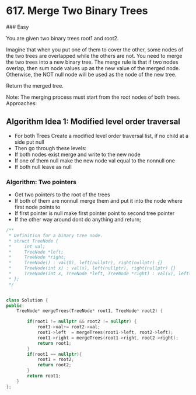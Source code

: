 # 617. Merge Two Binary Trees
### Easy

You are given two binary trees root1 and root2.

Imagine that when you put one of them to cover the other, some nodes of the two trees are overlapped while the others are not. You need to merge the two trees into a new binary tree. The merge rule is that if two nodes overlap, then sum node values up as the new value of the merged node. Otherwise, the NOT null node will be used as the node of the new tree.

Return the merged tree.

Note: The merging process must start from the root nodes of both trees.
Approaches:

## Algorithm Idea 1: Modified level order traversal
* For both Trees Create a modified level order traversal list, if no child at a side put null
* Then go through these levels:
* If both nodes exist merge and write to the new node
* If one of them null make the new node val equal to the nonnull one
* If both null leave as null

### Algorithm: Two pointers
* Get two pointers to the root of the trees
* If both of them are nonnull merge them and put it into the node where first node points to
* If first pointer is null make first pointer point to second tree pointer
* If the other way around dont do anything and return;

```cpp
/**
 * Definition for a binary tree node.
 * struct TreeNode {
 *     int val;
 *     TreeNode *left;
 *     TreeNode *right;
 *     TreeNode() : val(0), left(nullptr), right(nullptr) {}
 *     TreeNode(int x) : val(x), left(nullptr), right(nullptr) {}
 *     TreeNode(int x, TreeNode *left, TreeNode *right) : val(x), left(left), right(right) {}
 * };
 */


class Solution {
public:
    TreeNode* mergeTrees(TreeNode* root1, TreeNode* root2) {

        if(root1 != nullptr && root2 != nullptr) {
            root1->val+= root2->val;
            root1->left  = mergeTrees(root1->left, root2->left);
            root1->right = mergeTrees(root1->right, root2->right);
            return root1;
        }
        if(root1 == nullptr){
            root1 = root2;
            return root2;
        }
        return root1;
    }
};
```